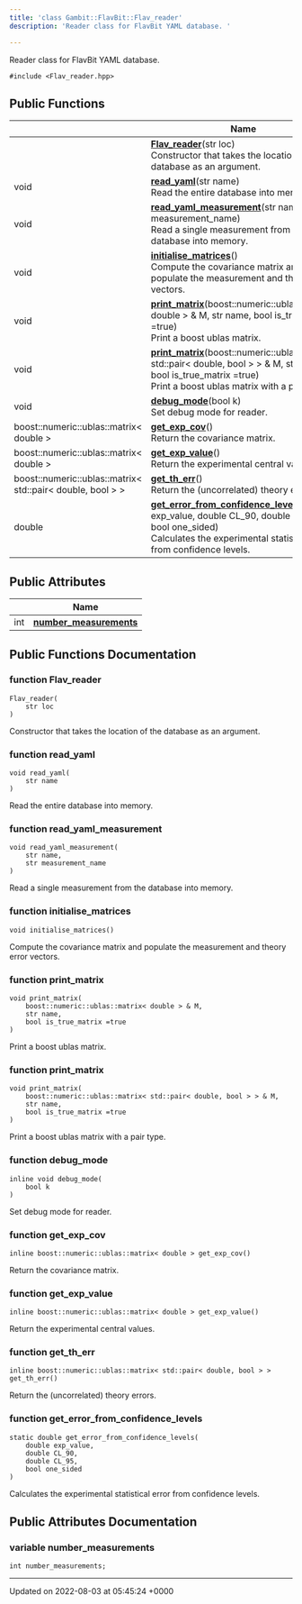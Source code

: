 ```yaml
---
title: 'class Gambit::FlavBit::Flav_reader'
description: 'Reader class for FlavBit YAML database. '

---
```









Reader class for FlavBit YAML database. 


`#include <Flav_reader.hpp>`

## Public Functions

|                | Name           |
| -------------- | -------------- |
| | **[Flav_reader](/documentation/code/main/classes/classgambit_1_1flavbit_1_1flav__reader/#function-flav-reader)**(str loc)<br>Constructor that takes the location of the database as an argument.  |
| void | **[read_yaml](/documentation/code/main/classes/classgambit_1_1flavbit_1_1flav__reader/#function-read-yaml)**(str name)<br>Read the entire database into memory.  |
| void | **[read_yaml_measurement](/documentation/code/main/classes/classgambit_1_1flavbit_1_1flav__reader/#function-read-yaml-measurement)**(str name, str measurement_name)<br>Read a single measurement from the database into memory.  |
| void | **[initialise_matrices](/documentation/code/main/classes/classgambit_1_1flavbit_1_1flav__reader/#function-initialise-matrices)**()<br>Compute the covariance matrix and populate the measurement and theory error vectors.  |
| void | **[print_matrix](/documentation/code/main/classes/classgambit_1_1flavbit_1_1flav__reader/#function-print-matrix)**(boost::numeric::ublas::matrix< double > & M, str name, bool is_true_matrix =true)<br>Print a boost ublas matrix.  |
| void | **[print_matrix](/documentation/code/main/classes/classgambit_1_1flavbit_1_1flav__reader/#function-print-matrix)**(boost::numeric::ublas::matrix< std::pair< double, bool > > & M, str name, bool is_true_matrix =true)<br>Print a boost ublas matrix with a pair type.  |
| void | **[debug_mode](/documentation/code/main/classes/classgambit_1_1flavbit_1_1flav__reader/#function-debug-mode)**(bool k)<br>Set debug mode for reader.  |
| boost::numeric::ublas::matrix< double > | **[get_exp_cov](/documentation/code/main/classes/classgambit_1_1flavbit_1_1flav__reader/#function-get-exp-cov)**()<br>Return the covariance matrix.  |
| boost::numeric::ublas::matrix< double > | **[get_exp_value](/documentation/code/main/classes/classgambit_1_1flavbit_1_1flav__reader/#function-get-exp-value)**()<br>Return the experimental central values.  |
| boost::numeric::ublas::matrix< std::pair< double, bool > > | **[get_th_err](/documentation/code/main/classes/classgambit_1_1flavbit_1_1flav__reader/#function-get-th-err)**()<br>Return the (uncorrelated) theory errors.  |
| double | **[get_error_from_confidence_levels](/documentation/code/main/classes/classgambit_1_1flavbit_1_1flav__reader/#function-get-error-from-confidence-levels)**(double exp_value, double CL_90, double CL_95, bool one_sided)<br>Calculates the experimental statistical error from confidence levels.  |

## Public Attributes

|                | Name           |
| -------------- | -------------- |
| int | **[number_measurements](/documentation/code/main/classes/classgambit_1_1flavbit_1_1flav__reader/#variable-number-measurements)**  |

## Public Functions Documentation

### function Flav_reader

```
Flav_reader(
    str loc
)
```

Constructor that takes the location of the database as an argument. 

### function read_yaml

```
void read_yaml(
    str name
)
```

Read the entire database into memory. 

### function read_yaml_measurement

```
void read_yaml_measurement(
    str name,
    str measurement_name
)
```

Read a single measurement from the database into memory. 

### function initialise_matrices

```
void initialise_matrices()
```

Compute the covariance matrix and populate the measurement and theory error vectors. 

### function print_matrix

```
void print_matrix(
    boost::numeric::ublas::matrix< double > & M,
    str name,
    bool is_true_matrix =true
)
```

Print a boost ublas matrix. 

### function print_matrix

```
void print_matrix(
    boost::numeric::ublas::matrix< std::pair< double, bool > > & M,
    str name,
    bool is_true_matrix =true
)
```

Print a boost ublas matrix with a pair type. 

### function debug_mode

```
inline void debug_mode(
    bool k
)
```

Set debug mode for reader. 

### function get_exp_cov

```
inline boost::numeric::ublas::matrix< double > get_exp_cov()
```

Return the covariance matrix. 

### function get_exp_value

```
inline boost::numeric::ublas::matrix< double > get_exp_value()
```

Return the experimental central values. 

### function get_th_err

```
inline boost::numeric::ublas::matrix< std::pair< double, bool > > get_th_err()
```

Return the (uncorrelated) theory errors. 

### function get_error_from_confidence_levels

```
static double get_error_from_confidence_levels(
    double exp_value,
    double CL_90,
    double CL_95,
    bool one_sided
)
```

Calculates the experimental statistical error from confidence levels. 

## Public Attributes Documentation

### variable number_measurements

```
int number_measurements;
```


-------------------------------

Updated on 2022-08-03 at 05:45:24 +0000